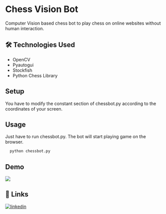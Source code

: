 
# Chess Vision Bot

Computer Vision based chess bot to play chess on online websites without human interaction.

## 🛠 Technologies Used
- OpenCV
- Pyautogui
- Stockfish
- Python Chess Library


## Setup

You have to modify the constant section of chessbot.py according to the coordinates of your screen.
## Usage

Just have to run chessbot.py. The bot will start playing game on the browser.

```bash
  python chessbot.py
```


## Demo

![](https://github.com/Chess-Vision-Bot/ChessVisionBotDemo.gif)

## 🔗 Links

[![linkedin](https://img.shields.io/badge/linkedin-0A66C2?style=for-the-badge&logo=linkedin&logoColor=white)](https://www.linkedin.com/in/shahzaib-jutt-482057182)


